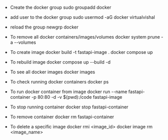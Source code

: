 - Create the docker group
sudo groupadd docker

- add user to the docker group
sudo usermod -aG docker virtualvishal

- reload the group
newgrp docker

- To remove all docker containers/images/volumes
docker system prune -a --volumes

- To create image
docker build -t fastapi-image .
docker compose up

- To rebuild image
docker compose up --build -d

- To see all docker images
docker images

- To check running docker containers
docker ps

- To run docker container from image
docker run --name fastapi-container -p 80:80 -d -v $(pwd):/code fastapi-image

- To stop running container
docker stop fastapi-container

- To remove container
docker rm fastapi-container

- To delete a specific image
docker rmi <image_id>
docker image rm <image_name>